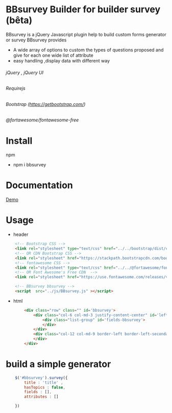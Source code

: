# BBsurvey Builder for builder survey (bêta)
BBsurvey is a jQuery Javascript plugin help to build custom forms generator or survey
BBsurvey provides 
- A wide array of options to custom the types of questions proposed and give for each one wide list of attribute 
- easy handling ,display data with different way 

###### jQuery , jQuery UI
###### Requirejs
###### Bootstrap (https://getbootstrap.com/)
###### @fortawesome/fontawesome-free
# Install
npm
   - npm i bbsurvey
# Documentation 
<a href='http://houdamallem.tk/BBsurvey/exmple/' target="_blank">Demo </a>
# Usage
- header 
```html
    <!-- Bootstrap CSS -->
    <link rel="stylesheet" type="text/css" href="../../bootstrap/dist/css/bootstrap.min.css">
    <!-- OR CDN Bootstrap CSS -->
    <link rel="stylesheet" href="https://stackpath.bootstrapcdn.com/bootstrap/4.1.3/css/bootstrap.min.css" integrity="sha384-MCw98/SFnGE8fJT3GXwEOngsV7Zt27NXFoaoApmYm81iuXoPkFOJwJ8ERdknLPMO" crossorigin="anonymous">
    <!-- fontawesome CSS -->
    <link rel="stylesheet" type="text/css" href="../../@fortawesome/fontawesome-free/css/all.css">
    <!-- OR Font Awesome's Free CDN  -->
    <link rel="stylesheet" href="https://use.fontawesome.com/releases/v5.6.3/css/all.css" integrity="sha384-UHRtZLI+pbxtHCWp1t77Bi1L4ZtiqrqD80Kn4Z8NTSRyMA2Fd33n5dQ8lWUE00s/" crossorigin="anonymous">

    <!-- BBsurvey bbsurvey -->
    <script  src="../js/BBsurvey.js" ></script>
```
- html
```html
        <div class="row" class="" id='bbsurvey'>
            <div class="col-6 col-md-3 justify-content-center" id='left-bbsurvey' >
                <div class="list-group" id='fields-bbsurvey'>
                </div>
            </div>
            <div class="col-12 col-md-9 border-left border-left-secondary " id='body-bbsurvey' >
            </div>
        </div>   
```

# build a simple generator 
```javascript
    $('#bbsurvey').survey({
        title : 'title' ,
        hasTopics : false,
        fields : [],
        attributes : []

    })    
```
